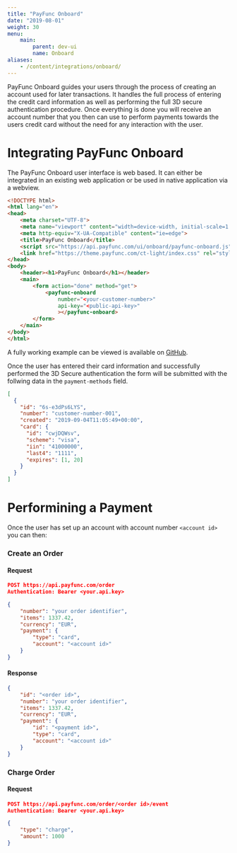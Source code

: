 ```yaml
---
title: "PayFunc Onboard"
date: "2019-08-01"
weight: 30
menu: 
    main:
        parent: dev-ui
        name: Onboard
aliases:
    - /content/integrations/onboard/
---
```


PayFunc Onboard guides your users through the process of creating an account used for later transactions. It handles the full process of entering the credit card information as well as performing the full 3D secure authentication procedure. Once everything is done you will receive an account number that you then can use to perform payments towards the users credit card without the need for any interaction with the user.

# Integrating PayFunc Onboard

The PayFunc Onboard user interface is web based. It can either be integrated in an existing web application or be used in native application via a webview.

```html
<!DOCTYPE html>
<html lang="en">
<head>
	<meta charset="UTF-8">
	<meta name="viewport" content="width=device-width, initial-scale=1.0">
	<meta http-equiv="X-UA-Compatible" content="ie=edge">
	<title>PayFunc Onboard</title>
	<script src="https://api.payfunc.com/ui/onboard/payfunc-onboard.js"></script>
	<link href="https://theme.payfunc.com/ct-light/index.css" rel="stylesheet">
</head>
<body>
	<header><h1>PayFunc Onboard</h1></header>
	<main>
		<form action="done" method="get">
			<payfunc-onboard
				number="<your-customer-number>"
				api-key="<public-api-key>"
				></payfunc-onboard>
		</form>
	</main>
</body>
</html>
```
A fully working example can be viewed is available on [GitHub](https://github.com/payfunc/onboard-example).

Once the user has entered their card information and successfully performed the 3D Secure authentication the form will be submitted with the follwing data in the `payment-methods` field.

```json
[
  {
    "id": "6s-e3dPs6LYS",
    "number": "customer-number-001",
    "created": "2019-09-04T11:05:49+00:00",
    "card": {
      "id": "cwjDQWsv",
      "scheme": "visa",
      "iin": "41000000",
      "last4": "1111",
      "expires": [1, 20]
    }
  }
]
```

# Performining a Payment
Once the user has set up an account with account number `<account id>` you can then:
### Create an Order
#### Request
```json
POST https://api.payfunc.com/order
Authentication: Bearer <your.api.key>

{
    "number": "your order identifier",
    "items": 1337.42,
    "currency": "EUR",
    "payment": {
        "type": "card",
        "account": "<account id>"
    }
}
```
#### Response
```json
{
    "id": "<order id>",
    "number": "your order identifier",
    "items": 1337.42,
    "currency": "EUR",
    "payment": {
        "id": "<payment id>",
        "type": "card",
        "account": "<account id>"
    }
}
```
### Charge Order
#### Request
```json
POST https://api.payfunc.com/order/<order id>/event
Authentication: Bearer <your.api.key>

{
	"type": "charge",
	"amount": 1000
}
```
